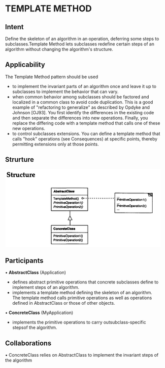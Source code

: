 # TEMPLATE METHOD
## Intent
Define the skeleton of an algorithm in an operation, deferring some steps to
subclasses.Template Method lets subclasses redefine certain steps of an algorithm without changing the algorithm's structure.
## Applicability
The Template Method pattern should be used
- to implement the invariant parts of an algorithm once and leave it up to
subclasses to implement the behavior that can vary.
- when common behavior among subclasses should be factored and localized
in a common class to avoid code duplication. This is a good example of
"refactoring to generalize" as described by Opdyke and Johnson [OJ93].
You first identify the differences in the existing code and then separate the
differences into new operations. Finally, you replace the differing code with
a template method that calls one of these new operations.
- to control subclasses extensions. You can define a template method that calls
"hook" operations (see Consequences) at specific points, thereby permitting
extensions only at those points.
## Strurture
![alt text](image.png)
## Participants
• **AbstractClass** (Application)
- defines abstract primitive operations that concrete subclasses define to
implement steps of an algorithm.
- implements a template method defining the skeleton of an algorithm. The
template method calls primitive operations as well as operations defined
in AbstractClass or those of other objects.

• **ConcreteClass** (MyApplication)
- implements the primitive operations to carry outsubclass-specific stepsof
the algorithm.
## Collaborations
• ConcreteClass relies on AbstractClass to implement the invariant steps of the
algorithm